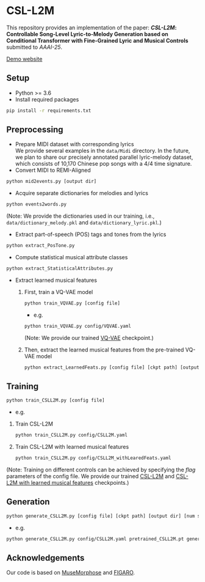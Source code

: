 # CSL-L2M

This repository provides an implementation of the paper:
**_CSL-L2M_: Controllable Song-Level Lyric-to-Melody Generation based on Conditional Transformer with Fine-Grained Lyric and Musical Controls**
submitted to _AAAI-25_.  

[Demo website](https://sites.google.com/view/csl-l2m/)

## Setup
* Python >= 3.6
* Install required packages
```bash
pip install -r requirements.txt
```

## Preprocessing
* Prepare MIDI dataset with corresponding lyrics  
We provide several examples in the `data/Midi` directory. In the future, we plan to share our precisely annotated parallel lyric-melody dataset, which consists of 10,170 Chinese pop songs with a 4/4 time signature.  
* Convert MIDI to REMI-Aligned 
```bash
python mid2events.py [output dir]  
```
* Acquire separate dictionaries for melodies and lyrics
```bash
python events2words.py   
```
(Note: We provide the dictionaries used in our training, i.e., `data/dictionary_melody.pkl` and `data/dictionary_lyric.pkl`.)  

* Extract part-of-speech (POS) tags and tones from the lyrics  
```bash
python extract_PosTone.py  
```
* Compute statistical musical attribute classes 
```bash
python extract_StatisticalAttributes.py  
```
* Extract learned musical features  
   1. First, train a VQ-VAE model
      ```bash
      python train_VQVAE.py [config file]
      ```
      * e.g.
      ```bash
      python train_VQVAE.py config/VQVAE.yaml
      ```
      (Note: We provide our trained [VQ-VAE](https://drive.google.com/file/d/1xyvK3Hasd8IdBa1m4RPTP30eiGZaJyTj/view?usp=drive_link) checkpoint.)
      
   3. Then, extract the learned musical features from the pre-trained VQ-VAE model
      ```bash
      python extract_LearnedFeats.py [config file] [ckpt path] [output dir]
      ```

## Training
```bash
python train_CSLL2M.py [config file]
```
* e.g.
1. Train CSL-L2M
   ```bash
   python train_CSLL2M.py config/CSLL2M.yaml
   ```
3. Train CSL-L2M with learned musical features
   ```bash
   python train_CSLL2M.py config/CSLL2M_withLearedFeats.yaml
   ```
(Note: Training on different controls can be achieved by specifying the _flag_ parameters of the config file. We provide our trained [CSL-L2M](https://drive.google.com/file/d/1ylVTiDd_fwif2ISQzn9bxxYSkfEzXjQu/view?usp=drive_link) and [CSL-L2M with learned musical features](https://drive.google.com/file/d/1U6xazAovM7Yp5d-DtxrzhsF_3NDDIZs2/view?usp=drive_link) checkpoints.)  


## Generation
```bash
python generate_CSLL2M.py [config file] [ckpt path] [output dir] [num songs] [num samples per song]
```
* e.g.
```bash
python generate_CSLL2M.py config/CSLL2M.yaml pretrained_CSLL2M.pt generated_midis/ 1 5
```

## Acknowledgements
Our code is based on [MuseMorphose](https://github.com/YatingMusic/MuseMorphose/) and [FIGARO](https://github.com/dvruette/figaro/).









